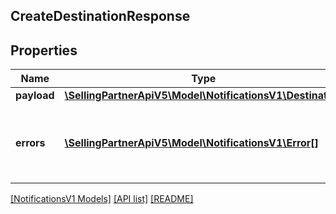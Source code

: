 ## CreateDestinationResponse

## Properties

Name | Type | Description | Notes
------------ | ------------- | ------------- | -------------
**payload** | [**\SellingPartnerApiV5\Model\NotificationsV1\Destination**](Destination.md) |  | [optional]
**errors** | [**\SellingPartnerApiV5\Model\NotificationsV1\Error[]**](Error.md) | A list of error responses returned when a request is unsuccessful. | [optional]

[[NotificationsV1 Models]](../) [[API list]](../../Api) [[README]](../../../README.md)
